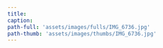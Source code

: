 ```yaml
---
title:
caption:
path-full: 'assets/images/fulls/IMG_6736.jpg'
path-thumb: 'assets/images/thumbs/IMG_6736.jpg'
---
```

